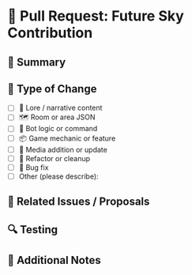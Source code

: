 # 🌌 Pull Request: Future Sky Contribution

## 📄 Summary

<!-- Brief description of what this PR changes or adds -->

## 🧩 Type of Change

- [ ] 📜 Lore / narrative content
- [ ] 🗺️ Room or area JSON
- [ ] 🤖 Bot logic or command
- [ ] 📦 Game mechanic or feature
- [ ] 🎨 Media addition or update
- [ ] 🧹 Refactor or cleanup
- [ ] 🐛 Bug fix
- [ ] Other (please describe):

## 🧬 Related Issues / Proposals

<!-- Link to any relevant GitHub issues or proposals -->

## 🔍 Testing

<!-- Describe how this has been tested or reviewed -->

## 💬 Additional Notes

<!-- Any side comments, questions, or things for reviewers to know -->

